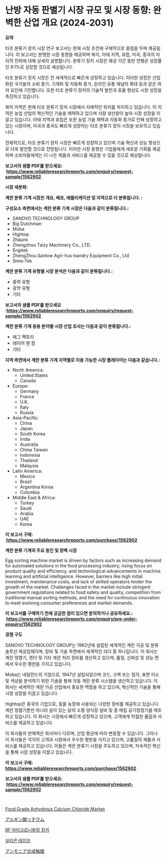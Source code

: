 <p><h1>난방 자동 판별기 시장 규모 및 시장 동향: 완벽한 산업 개요 (2024-2031)</h1></p><p><strong>요약</strong></p>
<p><p>타조 분류기 장치 시장 연구 보고서는 현재 시장 조건에 구체적으로 중점을 두며 제공됩니다. 이 보고서는 분명한 시장 동향을 제공하며 북미, 아태 지역, 유럽, 미국, 중국의 지리적 전파에 대해 상세히 설명합니다. 분류기 장치 시장은 예상 기간 동안 연평균 성장률인 9.1%로 성장할 것으로 예상됩니다.</p><p>타조 분류기 장치 시장은 전 세계적으로 빠르게 성장하고 있습니다. 이러한 성장은 산업화된 국가들의 소비 증가, 기계화 및 자동화 증가, 온라인 유통 채널의 확대 등과 같은 여러 요인에 기인합니다. 또한 타조 분류기 장치의 기술적 발전과 효율 향상도 시장 성장을 촉진하고 있습니다.</p><p>북미 지역은 현재 타조 분류기 장치 시장에서 지배적인 위치를 차지하고 있습니다. 이 지역은 농업 산업의 혁신적인 기술을 채택하고 있으며 식량 생산량이 높아 시장 성장을 이끌고 있습니다. 아태 지역과 유럽은 또한 농업 기술 채택과 자동화 증가로 인해 성장하고 있는 시장이며, 미국과 중국도 빠르게 성장하는 타조 분류기 장치 시장을 보유하고 있습니다.</p><p>전체적으로, 타조 분류기 장치 시장은 빠르게 성장하고 있으며 기술 혁신과 성능 향상으로 더욱 발전할 것으로 전망됩니다. 이러한 시장 동향은 기업들에게 새로운 기회를 제공하며 소비자들에게는 더 나은 제품과 서비스를 제공할 수 있을 것으로 예상됩니다.</p></p>
<p><strong>보고서의 샘플 PDF를 받으세요: &nbsp;<a href="https://www.reliableresearchreports.com/enquiry/request-sample/1562902">https://www.reliableresearchreports.com/enquiry/request-sample/1562902</a></strong></p>
<p><strong>시장 세분화:</strong></p>
<p><strong> 계란 분류 기계 시장은 개요, 배포, 애플리케이션 및 지역으로 더 분류됩니다. :</strong></p>
<p><strong>구성요소 측면에서는 계란 분류 기계 시장은 다음과 같이 분류됩니다.:</strong></p>
<p><ul><li>SANOVO TECHNOLOGY GROUP</li><li>Big Dutchman</li><li>Moba</li><li>Hightop</li><li>Zhauns</li><li>Zhengzhou Taizy Machinery Co., LTD.</li><li>Engitek</li><li>ZhengZhou Santow Agri-hus-bandry Equipment Co., Ltd</li><li>Sime-Tek</li></ul></p>
<p><strong> 계란 분류 기계 유형별 시장 분석은 다음과 같이 분류됩니다.:</strong></p>
<p><ul><li>중력 유형</li><li>광학 유형</li><li>기타</li></ul></p>
<p><strong>보고서의 샘플 PDF를 받으세요 :<a href="https://www.reliableresearchreports.com/enquiry/request-sample/1562902">https://www.reliableresearchreports.com/enquiry/request-sample/1562902</a></strong></p>
<p><strong> 계란 분류 기계 응용 분야별 시장 산업 조사는 다음과 같이 분류됩니다.:</strong></p>
<p><ul><li>에그 팩토리</li><li>레이어 헨 팜</li><li>기타</li></ul></p>
<p><strong>지역 측면에서 계란 분류 기계 지역별로 이용 가능한 시장 플레이어는 다음과 같습니다.:</strong></p>
<p><ul>
    <li>
        North America:
        <ul>
            <li>United States</li>
            <li>Canada</li>
        </ul>
    </li>
    <li>
        Europe:
        <ul>
            <li>Germany</li>
            <li>France</li>
            <li>U.K.</li>
            <li>Italy</li>
            <li>Russia</li>
        </ul>
    </li>
    <li>
        Asia-Pacific:
        <ul>
            <li>China</li>
            <li>Japan</li>
            <li>South Korea</li>
            <li>India</li>
            <li>Australia</li>
            <li>China Taiwan</li>
            <li>Indonesia</li>
            <li>Thailand</li>
            <li>Malaysia</li>
        </ul>
    </li>
    <li>
        Latin America:
        <ul>
            <li>Mexico</li>
            <li>Brazil</li>
            <li>Argentina Korea</li>
            <li>Colombia</li>
        </ul>
    </li>
    <li>
        Middle East & Africa:
        <ul>
            <li>Turkey</li>
            <li>Saudi</li>
            <li>Arabia</li>
            <li>UAE</li>
            <li>Korea</li>
        </ul>
    </li>
    </ul></p>
<p><strong>이 보고서 구매: &nbsp;<a href="https://www.reliableresearchreports.com/purchase/1562902">https://www.reliableresearchreports.com/purchase/1562902</a></strong></p>
<p><strong>계란 분류 기계의 주요 동인 및 장벽 시장</strong></p>
<p><p>Egg sorting machine market is driven by factors such as increasing demand for automated solutions in the food processing industry, rising focus on product quality and efficiency, and technological advancements in machine learning and artificial intelligence. However, barriers like high initial investment, maintenance costs, and lack of skilled operators hinder the growth of the market. Challenges faced in the market include stringent government regulations related to food safety and quality, competition from traditional manual sorting methods, and the need for continuous innovation to meet evolving consumer preferences and market demands.</p></p>
<p><strong>이 보고서를 구매하기 전에 궁금한 점이 있으면 문의하거나 공유하세요.: &nbsp;<a href="https://www.reliableresearchreports.com/enquiry/pre-order-enquiry/1562902">https://www.reliableresearchreports.com/enquiry/pre-order-enquiry/1562902</a></strong></p>
<p><strong>경쟁 구도</strong></p>
<p><p>SANOVO TECHNOLOGY GROUP는 1962년에 설립된 세계적인 계란 가공 및 분류 솔루션 제공업체이며, 장비 및 기술 측면에서 세계적인 리더 중 하나입니다. 이 회사는 계란 정렬기, 캔더 및 기타 계란 처리 장비를 생산하고 있으며, 품질, 신뢰성 및 성능 면에서 우수한 평판을 가지고 있습니다. </p><p>Moba는 네덜란드의 기업으로, 1947년 설립되었으며 코드, 크랙 또는 점각, 표면 미소 및 색상을 분석하기 위한 기술을 통해 자동 계란 분류 시스템을 생산하고 있습니다. 이 회사는 세계적인 계란 가공 산업에서 중요한 역할을 하고 있으며, 혁신적인 기술을 통해 시장 성장을 이끌고 있습니다.</p><p>Hightop은 중국의 기업으로, 동물 농장에 사용되는 다양한 장비를 제공하고 있습니다. 계란 정렬기뿐만 아니라 살아 있는 닭의 소형 양식장 설비 및 종 매립 공기청정기를 제조하고 있습니다. 이 회사는 시장에서 빠르게 성장하고 있으며, 고객에게 탁월한 품질과 서비스를 제공하고 있습니다.</p><p>이 회사들의 판매액은 회사마다 다르며, 산업 평균에 따라 변동할 수 있습니다. 그러나 이 회사들은 각각의 고객과 시장에서 우수한 평판을 가지고 있으며, 고품질의 제품과 서비스를 제공하고 있습니다. 이들은 계란 분류기 시장을 주도하고 있으며, 지속적인 혁신을 통해 시장 성장을 이끌고 있습니다.</p></p>
<p><strong>이 보고서 구매: &nbsp; <a href="https://www.reliableresearchreports.com/purchase/1562902">https://www.reliableresearchreports.com/purchase/1562902</a></strong></p>
<p><strong>보고서의 샘플 PDF를 받으세요: &nbsp;<a href="https://www.reliableresearchreports.com/enquiry/request-sample/1562902">https://www.reliableresearchreports.com/enquiry/request-sample/1562902</a></strong><strong></strong></p>
<p>&nbsp;</p>
<p><p><a href="https://issuu.com/reportprime-2/docs/food-grade-anhydrous-calcium-chloride-market-size-">Food Grade Anhydrous Calcium Chloride Market</a></p><p><a href="https://medium.com/@at15984/%E3%83%AA%E3%83%81%E3%82%A6%E3%83%A0%E3%82%A2%E3%83%AB%E3%82%AE%E3%83%B3%E9%85%B8%E5%A1%A9%E5%B8%82%E5%A0%B4%E3%83%AC%E3%83%9D%E3%83%BC%E3%83%88%E3%81%AF-%E3%81%93%E3%81%AE%E5%B8%82%E5%A0%B4%E3%81%AE%E6%9C%80%E6%96%B0%E3%81%AE%E3%83%88%E3%83%AC%E3%83%B3%E3%83%89%E3%81%A8%E6%88%90%E9%95%B7%E6%A9%9F%E4%BC%9A%E3%82%92%E6%98%8E%E3%82%89%E3%81%8B%E3%81%AB%E3%81%97%E3%81%BE%E3%81%99-be92672403cf?postPublishedType=initial">アルギン酸リチウム</a></p><p><a href="https://github.com/vsckjg50460/Market-Research-Report-List-1/blob/main/18972835040.md">RF 마이크로니들링 장치</a></p><p><a href="https://medium.com/@mathieu.rico66/%EC%8B%A4%EB%A6%AC%EC%BD%98-%ED%85%8C%EC%9D%B4%ED%94%84-%EC%8B%9C%EC%9E%A5%EC%9D%80-%EC%8B%9C%EC%9E%A5-%EC%A0%90%EC%9C%A0%EC%9C%A8-%EC%8B%9C%EC%9E%A5-%EB%8F%99%ED%96%A5-%EB%B0%8F-%EC%8B%9C%EC%9E%A5-%EC%84%B1%EC%9E%A5%EC%97%90-%EA%B4%80%ED%95%9C-%EC%A0%95%EB%B3%B4%EB%A5%BC-%EC%A0%9C%EA%B3%B5%ED%95%A9%EB%8B%88%EB%8B%A4-fae4ffe34214">실리콘 테이프</a></p><p><a href="https://github.com/lrlmopnhwd79300/Market-Research-Report-List-1/blob/main/27346375430.md">アンモニア合成触媒</a></p></p>